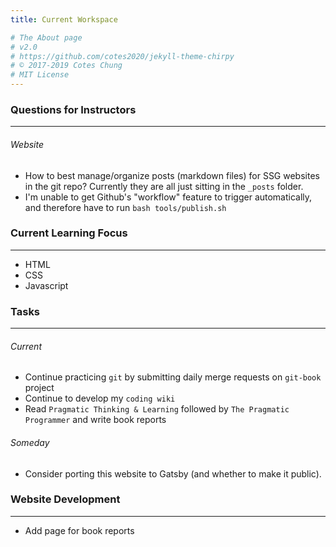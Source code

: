 ```yaml
---
title: Current Workspace

# The About page
# v2.0
# https://github.com/cotes2020/jekyll-theme-chirpy
# © 2017-2019 Cotes Chung
# MIT License
---
```


### Questions for Instructors
---
###### Website
- How to best manage/organize posts (markdown files) for SSG websites in the git repo?  Currently they are all just sitting in the `_posts` folder.
- I'm unable to get Github's "workflow" feature to trigger automatically, and therefore have to run `bash tools/publish.sh`

### Current Learning Focus
---
- HTML
- CSS
- Javascript

### Tasks
---
###### Current
- Continue practicing `git` by submitting daily merge requests on `git-book` project
- Continue to develop my `coding wiki`
- Read `Pragmatic Thinking & Learning` followed by `The Pragmatic Programmer` and write book reports

###### Someday
- Consider porting this website to Gatsby (and whether to make it public).

### Website Development
---
- Add page for book reports